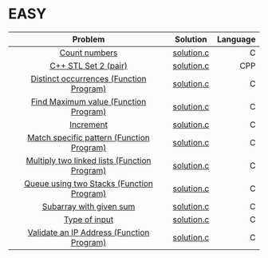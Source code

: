 # EASY

|          Problem                                                                                         |                                                         Solution                                                                                                         |   Language         |
|:--------------------------------------------------------------------------------------------------------:|:------------------------------------------------------------------------------------------------------------------------------------------------------------------------:|-------------------:|
|[Count numbers](http://practice.geeksforgeeks.org/problems/count-numbers/0)  | 	[solution.c](https://github.com/GIIRRII/myGeeksForGeeksSolutions/tree/master/EASY/Count%20numbers/solution.c) |	C |
|[C++ STL Set 2 (pair)](http://practice.geeksforgeeks.org/problems/c-stl-set-2-pair/1)  | 	[solution.c](https://github.com/GIIRRII/myGeeksForGeeksSolutions/tree/master/EASY/C%2B%2B%20STL%20%20Set%202%20(pair)/solution.cpp) |	CPP |
|[Distinct occurrences (Function Program)](http://practice.geeksforgeeks.org/problems/distinct-occurrences/1)  | 	[solution.c](https://github.com/GIIRRII/myGeeksForGeeksSolutions/tree/master/EASY/Distinct%20occurrences%20(Function%20Program)/solution.c) |	C |
|[Find Maximum value (Function Program)](http://practice.geeksforgeeks.org/problems/find-maximum-value/1)  | 	[solution.c](https://github.com/GIIRRII/myGeeksForGeeksSolutions/tree/master/EASY/Find%20Maximum%20value%20(Function%20Program)/solution.c) |	C |
|[Increment](http://practice.geeksforgeeks.org/problems/increment/0)  | 	[solution.c](https://github.com/GIIRRII/myGeeksForGeeksSolutions/tree/master/EASY/Increment/solution.c) |	C |
|[Match specific pattern (Function Program)](http://practice.geeksforgeeks.org/problems/match-specific-pattern/1)  | 	[solution.c](https://github.com/GIIRRII/myGeeksForGeeksSolutions/tree/master/EASY/Match%20specific%20pattern%20(Function%20Program)/solution.c) |	C |
|[Multiply two linked lists (Function Program)](http://practice.geeksforgeeks.org/problems/multiply-two-linked-lists/1)  | 	[solution.c](https://github.com/GIIRRII/myGeeksForGeeksSolutions/tree/master/EASY/Multiply%20two%20linked%20lists%20(Function%20Program)/solution.c) |	C |
|[Queue using two Stacks (Function Program)](http://practice.geeksforgeeks.org/problems/queue-using-two-stacks/1)  | 	[solution.c](https://github.com/GIIRRII/myGeeksForGeeksSolutions/tree/master/EASY/Queue%20using%20two%20Stacks%20(Function%20Program)/solution.c) |	C |
|[Subarray with given sum](http://practice.geeksforgeeks.org/problems/subarray-with-given-sum/0)  | 	[solution.c](https://github.com/GIIRRII/myGeeksForGeeksSolutions/tree/master/EASY/Subarray%20with%20given%20sum/solution.c) |	C |
|[Type of input](http://practice.geeksforgeeks.org/problems/type-of-input/0)  | 	[solution.c](https://github.com/GIIRRII/myGeeksForGeeksSolutions/tree/master/EASY/Type%20of%20input/solution.c) |	C |
|[Validate an IP Address (Function Program)](http://practice.geeksforgeeks.org/problems/validate-an-ip-address/1)  | 	[solution.c](https://github.com/GIIRRII/myGeeksForGeeksSolutions/tree/master/EASY/Validate%20an%20IP%20Address%20(Function%20Program)/solution.c) |	C |
